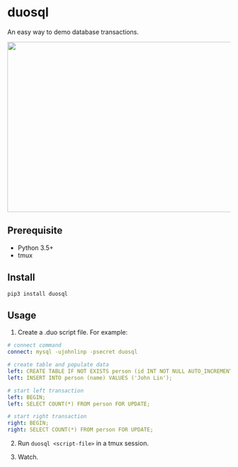 # duosql

An easy way to demo database transactions.

<img src="./images/duosql-demo.gif" width="640" height="385" />


## Prerequisite

- Python 3.5+
- tmux


## Install

```
pip3 install duosql
```


## Usage

1. Create a .duo script file. For example:

```yaml
# connect command
connect: mysql -ujohnlinp -psecret duosql

# create table and populate data
left: CREATE TABLE IF NOT EXISTS person (id INT NOT NULL AUTO_INCREMENT, name VARCHAR(255) NOT NULL, PRIMARY KEY (id));
left: INSERT INTO person (name) VALUES ('John Lin');

# start left transaction
left: BEGIN;
left: SELECT COUNT(*) FROM person FOR UPDATE;

# start right transaction
right: BEGIN;
right: SELECT COUNT(*) FROM person FOR UPDATE;
```

2. Run `duosql <script-file>` in a tmux session.

3. Watch.
